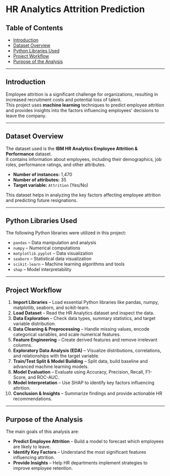 # HR Analytics Attrition Prediction

## Table of Contents
- [Introduction](#introduction)  
- [Dataset Overview](#dataset-overview)  
- [Python Libraries Used](#python-libraries-used)  
- [Project Workflow](#project-workflow)  
- [Purpose of the Analysis](#purpose-of-the-analysis)  

---

## Introduction
Employee attrition is a significant challenge for organizations, resulting in increased recruitment costs and potential loss of talent.  
This project uses **machine learning** techniques to predict employee attrition and provides insights into the factors influencing employees' decisions to leave the company.  

---

## Dataset Overview
The dataset used is the **IBM HR Analytics Employee Attrition & Performance** dataset.  
It contains information about employees, including their demographics, job roles, performance ratings, and other attributes.  

- **Number of instances:** 1,470  
- **Number of attributes:** 35  
- **Target variable:** `Attrition` (Yes/No)  

This dataset helps in analyzing the key factors affecting employee attrition and predicting future resignations.

---

## Python Libraries Used
The following Python libraries were utilized in this project:  

- `pandas` – Data manipulation and analysis  
- `numpy` – Numerical computations  
- `matplotlib.pyplot` – Data visualization  
- `seaborn` – Statistical data visualization  
- `scikit-learn` – Machine learning algorithms and tools  
- `shap` – Model interpretability  

---

## Project Workflow

1. **Import Libraries** – Load essential Python libraries like pandas, numpy, matplotlib, seaborn, and scikit-learn.  
2. **Load Dataset** – Read the HR Analytics dataset and inspect the data.  
3. **Data Exploration** – Check data types, summary statistics, and target variable distribution.  
4. **Data Cleaning & Preprocessing** – Handle missing values, encode categorical variables, and scale numerical features.  
5. **Feature Engineering** – Create derived features and remove irrelevant columns.  
6. **Exploratory Data Analysis (EDA)** – Visualize distributions, correlations, and relationships with the target variable.  
7. **Train/Test Split & Model Building** – Split data, build baseline and advanced machine learning models.  
8. **Model Evaluation** – Evaluate using Accuracy, Precision, Recall, F1-Score, and ROC-AUC.  
9. **Model Interpretation** – Use SHAP to identify key factors influencing attrition.  
10. **Conclusion & Insights** – Summarize findings and provide actionable HR recommendations.

---

## Purpose of the Analysis

The main goals of this analysis are:  

- **Predict Employee Attrition** – Build a model to forecast which employees are likely to leave.  
- **Identify Key Factors** – Understand the most significant features influencing attrition.  
- **Provide Insights** – Help HR departments implement strategies to improve employee retention.  

